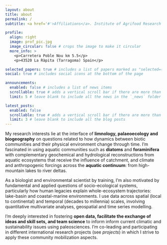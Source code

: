 ```yaml
---
layout: about
title: about
permalink: /
subtitle: <a href='#'>Affiliations</a>. Institute of Agrifood Research and Technology (IRTA), Spain.

profile:
  align: right
  image: prof_pic.jpg
  image_circular: false # crops the image to make it circular
  more_info: >
    <p>Carretera Poble Nou km 5.5</p>
    <p>43520 La Ràpita (Tarragoma) Spain</p>

selected_papers: true # includes a list of papers marked as "selected={true}"
social: true # includes social icons at the bottom of the page

announcements:
  enabled: false # includes a list of news items
  scrollable: true # adds a vertical scroll bar if there are more than 3 news items
  limit: 5 # leave blank to include all the news in the `_news` folder

latest_posts:
  enabled: false
  scrollable: true # adds a vertical scroll bar if there are more than 3 new posts items
  limit: 3 # leave blank to include all the blog posts
---
```


My research interests lie at the interface of **limnology, palaeoecology and biogeography** on questions related to how dynamics between biotic communities and their physical environment change through time. I’m fascinated in using aquatic communities such as **diatoms** and **foraminifera** with complementary geochemical and hydrological reconstructions from aquatic ecosystems that receive the influence of catchment, and climate and anthropogenic forcings across the **aquatic continuum**: from high-mountain lakes to river deltas.

As a biologist and environmental scientist by training, I’m also motivated by fundamental and applied questions of socio-ecological systems, particularly how human legacies explain whole-ecosystem trajectories: lake-basin and coastal-marine environments. I use data across spatial (local to continental) and temporal (decades to millennia) scales, involving quantitative multivariate analyses, geospatial and time series modelling.

I’m deeply interested in fostering **open data, facilitate the exchange of ideas and skill sets, and team science** to inform inform current climatic and sustainability issues using paleosciences. I’m co-leading and participating in different international research projects (see *projects*) in which I strive to apply these community mobilization aspects.
